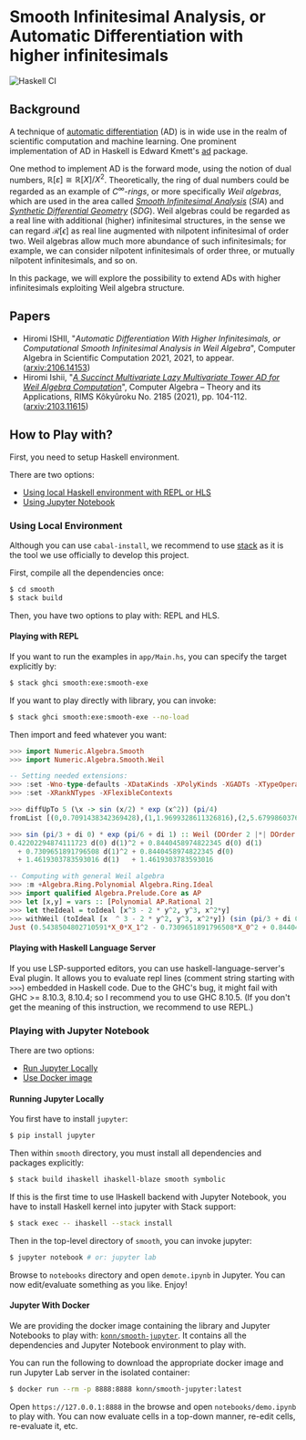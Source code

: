 # Smooth Infinitesimal Analysis, or Automatic Differentiation with higher infinitesimals
  ![Haskell CI](https://github.com/konn/smooth/workflows/Haskell%20CI/badge.svg)

## Background
A technique of [automatic differentiation][ad wiki] (AD) is in wide use in the realm of scientific computation and machine learning.
One prominent implementation of AD in Haskell is Edward Kmett's [ad][ad] package.

One method to implement AD is the forward mode, using the notion of dual numbers, $\mathbb{R}[\varepsilon] \cong \mathbb{R}[X]/X^2$.
Theoretically, the ring of dual numbers could be regarded as an example of *$C^\infty$-rings*, or more specifically *Weil algebras*, which are used in the area called *[Smooth Infinitesimal Analysis][SIA]* (*SIA*) and *[Synthetic Differential Geometry][SDG]* (*SDG*).
Weil algebras could be regarded as a real line with additional (higher) infinitesimal structures, in the sense we can regard $\mathcal{R}[\epsilon]$ as real line augmented with nilpotent infinitesimal of order two.
Weil algebras allow much more abundance of such infinitesimals; for example, we can consider nilpotent infinitesimals of order three, or mutually nilpotent infinitesimals, and so on.

In this package, we will explore the possibility to extend ADs with higher infinitesimals exploiting Weil algebra structure.

[ad wiki]: https://en.wikipedia.org/wiki/Automatic_differentiation
[ad]: https://hackage.haskell.org/package/ad
[SIA]: https://en.wikipedia.org/wiki/Smooth_infinitesimal_analysis
[SDG]: https://ncatlab.org/nlab/show/synthetic+differential+geometry

## Papers

* Hiromi ISHII, "*Automatic Differentiation With Higher Infinitesimals, or Computational Smooth Infinitesimal Analysis in Weil Algebra*", Computer Algebra in Scientific Computation 2021, 2021, to appear. ([arxiv:2106.14153](https://arxiv.org/abs/2106.14153))
* Hiromi Ishii, "*[A Succinct Multivariate Lazy Multivariate Tower AD for Weil Algebra Computation](RIMSca2021-rims)*", Computer Algebra – Theory and its Applications, RIMS Kôkyûroku No. 2185 (2021), pp. 104-112. ([arxiv:2103.11615](RIMSca2021-arxiv))

[RIMSca2021-rims]: https://www.kurims.kyoto-u.ac.jp/~kyodo/kokyuroku/contents/2185.html
[RIMSca2021-arxiv]: https://arxiv.org/abs/2103.11615

## How to Play with?
First, you need to setup Haskell environment.

There are two options:

* [Using local Haskell environment with REPL or HLS](#using-local-environment)
* [Using Jupyter Notebook](#playing-with-jupyter-notebook)

### Using Local Environment
Although you can use `cabal-install`, we recommend to use [stack](https://haskellstack.com) as it is the tool we use officially to develop this project.

First, compile all the dependencies once:

```sh
$ cd smooth
$ stack build
```

Then, you have two options to play with: REPL and HLS.

#### Playing with REPL
If you want to run the examples in `app/Main.hs`, you can specify the target explicitly by:

```sh
$ stack ghci smooth:exe:smooth-exe
```

If you want to play directly with library, you can invoke:

```sh
$ stack ghci smooth:exe:smooth-exe --no-load
```

Then import and feed whatever you want:

```haskell
>>> import Numeric.Algebra.Smooth
>>> import Numeric.Algebra.Smooth.Weil

-- Setting needed extensions:
>>> :set -Wno-type-defaults -XDataKinds -XPolyKinds -XGADTs -XTypeOperators
>>> :set -XRankNTypes -XFlexibleContexts

>>> diffUpTo 5 (\x -> sin (x/2) * exp (x^2)) (pi/4)
fromList [(0,0.7091438342369428),(1,1.9699328611326816),(2,5.679986037666626),(3,19.85501973096302),(4,73.3133870997595),(5,299.9934189752827)]

>>> sin (pi/3 + di 0) * exp (pi/6 + di 1) :: Weil (DOrder 2 |*| DOrder 3) Double
0.42202294874111723 d(0) d(1)^2 + 0.8440458974822345 d(0) d(1) 
  + 0.7309651891796508 d(1)^2 + 0.8440458974822345 d(0)
  + 1.4619303783593016 d(1)   + 1.4619303783593016

-- Computing with general Weil algebra
>>> :m +Algebra.Ring.Polynomial Algebra.Ring.Ideal 
>>> import qualified Algebra.Prelude.Core as AP
>>> let [x,y] = vars :: [Polynomial AP.Rational 2]
>>> let theIdeal = toIdeal [x^3 - 2 * y^2, y^3, x^2*y]
>>> withWeil (toIdeal [x  ^ 3 - 2 * y^2, y^3, x^2*y]) (sin (pi/3 + di 0) * exp (pi/6 + di 1))
Just (0.5438504802710591*X_0*X_1^2 - 0.7309651891796508*X_0^2 + 0.8440458974822345*X_0*X_1 + 0.44961655668557265*X_1^2 + 0.8440458974822345*X_0 + 1.4619303783593016*X_1 + 1.4619303783593016)
```

#### Playing with Haskell Language Server
If you use LSP-supported editors, you can use haskell-language-server's Eval plugin.
It allows you to evaluate repl lines (comment string starting with `>>>`) embedded in Haskell code.
Due to the GHC's bug, it might fail with GHC >= 8.10.3, 8.10.4; so I recommend you to use GHC 8.10.5.
(If you don't get the meaning of this instruction, we recommend to use REPL.)

### Playing with Jupyter Notebook
There are two options: 

* [Run Jupyter Locally](#running-jupyter-locally)
* [Use Docker image](#jupyter-with-docker)

#### Running Jupyter Locally
You first have to install `jupyter`:

```sh
$ pip install jupyter
```

Then within `smooth` directory, you must install all dependencies and packages explicitly:

```sh
$ stack build ihaskell ihaskell-blaze smooth symbolic
```

If this is the first time to use IHaskell backend with Jupyter Notebook, you have to install Haskell kernel into jupyter with Stack support:

```sh
$ stack exec -- ihaskell --stack install
```

Then in the top-level directory of `smooth`, you can invoke jupyter:

```sh
$ jupyter notebook # or: jupyter lab
```

Browse to `notebooks` directory and open `demote.ipynb` in Jupyter.
You can now edit/evaluate something as you like. Enjoy!

#### Jupyter With Docker
We are providing the docker image containing the library and Jupyter Notebooks to play with: [`konn/smooth-jupyter`](https://hub.docker.com/r/konn/smooth-jupyter).
It contains all the dependencies and Jupyter Notebook environment to play with.

You can run the following to download the appropriate docker image and run Jupyter Lab server in the isolated container:

```sh
$ docker run --rm -p 8888:8888 konn/smooth-jupyter:latest
```

Open `https://127.0.0.1:8888` in the browse and open `notebooks/demo.ipynb` to play with.
You can now evaluate cells in a top-down manner, re-edit cells, re-evaluate it, etc.
